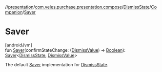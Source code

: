//[presentation](../../../../index.md)/[com.veles.purchase.presentation.compose](../../index.md)/[DismissState](../index.md)/[Companion](index.md)/[Saver](-saver.md)

# Saver

[androidJvm]\
fun [Saver](-saver.md)(confirmStateChange: ([DismissValue](../../-dismiss-value/index.md)) -&gt; [Boolean](https://kotlinlang.org/api/latest/jvm/stdlib/kotlin/-boolean/index.html)): [Saver](https://developer.android.com/reference/kotlin/androidx/compose/runtime/saveable/Saver.html)&lt;[DismissState](../index.md), [DismissValue](../../-dismiss-value/index.md)&gt;

The default [Saver](https://developer.android.com/reference/kotlin/androidx/compose/runtime/saveable/Saver.html) implementation for [DismissState](../index.md).
